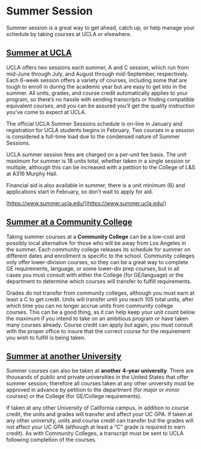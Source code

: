 # Summer Session

Summer session is a great way to get ahead, catch up, or help manage your schedule by taking courses at UCLA or elsewhere.

## [Summer at UCLA](#summer-at-ucla)

UCLA offers two sessions each summer, A and C session, which run from mid-June through July, and August through mid-September, respectively. Each 6-week session offers a variety of courses, including some that are tough to enroll in during the academic year but are easy to get into in the summer. All units, grades, and course credit automatically applies to your program, so there’s no hassle with sending transcripts or finding compatible equivalent courses, and you can be assured you’ll get the quality instruction you’ve come to expect at UCLA.

The official UCLA Summer Sessions schedule is on-line in January and registration for UCLA students begins in February. Two courses in a session is considered a full-time load due to the condensed nature of Summer Sessions.

UCLA summer session fees are charged on a per-unit fee basis. The unit maximum for summer is 18 units total, whether taken in a single session or multiple, although this can be increased with a petition to the College of L&S at A316 Murphy Hall.

Financial aid is also available in summer; there is a unit minimum (6) and applications start in February, so don’t wait to apply for aid.

[https://www.summer.ucla.edu/](https://www.summer.ucla.edu/)

## [Summer at a Community College](#summer-at-a-community-college)

Taking summer courses at a **Community College** can be a low-cost and possibly local alternative for those who will be away from Los Angeles in the summer. Each community college releases its schedule for summer on different dates and enrollment is specific to the school. Community colleges only offer lower-division courses, so they can be a great way to complete GE requirements, language, or some lower-div prep courses, but in all cases you must consult with either the College (for GE/language) or the department to determine which courses will transfer to fulfill requirements.

Grades do not transfer from community colleges, although you must earn at least a C to get credit. Units will transfer until you reach 105 total units, after which time you can no longer accrue units from community college courses. This can be a good thing, as it can help keep your unit count below the maximum if you intend to take on an ambitious program or have taken many courses already. Course credit can apply but again, you must consult with the proper office to insure that the correct course for the requirement you wish to fulfill is being taken.

## [Summer at another University](#summer-at-another-university)

Summer courses can also be taken at **another 4-year university**. There are thousands of public and private universities in the United States that offer summer session; therefore all courses taken at any other university must be approved in advance by petition to the department (for major or minor courses) or the College (for GE/College requirements).

If taken at any other University of California campus, in addition to course credit, the units and grades will transfer and affect your UC GPA. If taken at any other university, units and course credit can transfer but the grades will not affect your UC GPA (although at least a “C” grade is required to earn credit). As with Community Colleges, a transcript must be sent to UCLA following completion of the courses.


